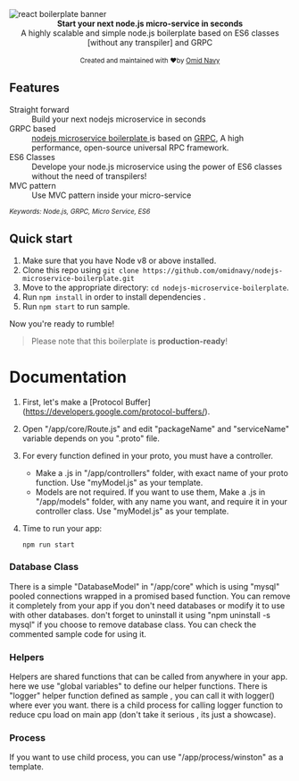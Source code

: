 <img src="http://oi68.tinypic.com/ndap21.jpg" alt="react boilerplate banner" align="center" />

<br />

<div align="center"><strong>Start your next node.js micro-service in seconds</strong></div>
<div align="center">A highly scalable and simple node.js boilerplate based on ES6 classes [without any transpiler] and GRPC </div>

<br />


<div align="center">
  <sub>Created and maintained with ❤️by <a href="http://omid.navy">Omid Navy</a></sub>
</div>

## Features

<dl>
  <dt>Straight forward</dt>
  <dd>Build your next nodejs microservice in seconds</dd>

  <dt>GRPC based</dt>
  <dd><a href="omidnavy/nodejs-microservice-boilerplate">nodejs microservice boilerplate </a> is based on <a href="grpc.io">GRPC</a>, A high performance, open-source universal RPC framework.</dd>

  <dt>ES6 Classes</dt>
  <dd>Develope your node.js microservice using the power of ES6 classes without the need of transpilers!</dd>

  <dt>MVC pattern</dt>
  <dd>Use MVC pattern inside your micro-service</dd>

</dl>

<sub><i>Keywords: Node.js, GRPC, Micro Service, ES6</i></sub>
<br/>
## Quick start

1.  Make sure that you have Node v8 or above installed.
2.  Clone this repo using `git clone https://github.com/omidnavy/nodejs-microservice-boilerplate.git`
3.  Move to the appropriate directory: `cd nodejs-microservice-boilerplate`.<br />
4.  Run `npm install` in order to install dependencies .<br />
5.  Run `npm start` to run sample.

Now you're ready to rumble!

> Please note that this boilerplate is **production-ready**!

# Documentation

1.  First, let's make a [Protocol Buffer] (https://developers.google.com/protocol-buffers/).

1.  Open "/app/core/Route.js" and edit "packageName" and "serviceName" variable depends on you ".proto" file.

1.  For every function defined in your proto, you must have a controller.
    - Make a .js in "/app/controllers" folder, with exact name of your proto function. Use "myModel.js" as your template.
    - Models are not required. If you want to use them, Make a .js in "/app/models" folder, with any name you want, and require it in your controller class. Use "myModel.js" as your template.

1.  Time to run your app:

    ```shell
    npm run start
    ```


### Database Class

There is a simple "DatabaseModel" in "/app/core" which is using "mysql" pooled connections wrapped in a promised based function. You can remove it completely from your app if you don't need databases or modify it to use with other databases. don't forget to uninstall it using "npm uninstall -s mysql" if you choose to remove database class. You can check the commented sample code for using it.

### Helpers

Helpers are shared functions that can be called from anywhere in your app. here we use "global variables" to define our helper functions.
There is "logger" helper function defined as sample , you can call it with logger() where ever you want. there is a child process for calling logger function to reduce cpu load on main app (don't take it serious , its just a showcase).

### Process

If you want to use child process, you can use "/app/process/winston" as a template.
